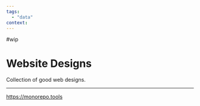 ```yaml
---
tags:
  - "data"
context:
---
```


#wip

# Website Designs

Collection of good web designs.

---

https://monorepo.tools
